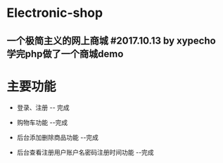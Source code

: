 # Electronic-shop
一个极简主义的网上商城
#2017.10.13 by xypecho<br>
学完php做了一个商城demo
------
主要功能
======
* 登录、注册 -- 完成

* 购物车功能 --完成

* 后台添加删除商品功能 --完成

* 后台查看注册用户账户名密码注册时间功能 --完成
